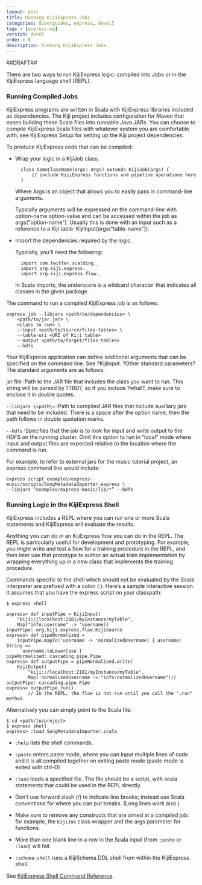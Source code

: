 ```yaml
---
layout: post
title: Running KijiExpress Jobs
categories: [userguides, express, devel]
tags : [express-ug]
version: devel
order : 6
description: Running KijiExpress Jobs.
---
```

##DRAFT##

There are two ways to run KijiExpress logic: compiled into Jobs or in the
KijiExpress language shell (REPL).

### Running Compiled Jobs

KijiExpress programs are written in Scala with KijiExpress libraries included
as dependencies. The Kiji project includes configuration for Maven that eases
building these Scala files into runnable Java JARs. You can choose to compile
KijiExpress Scala files with whatever system you are comfortable with; see
KijiExpress Setup for setting up the Kiji project dependencies.

To produce KijiExpress code that can be compiled:

* Wrap your logic in a KijiJob class.

        class SomeClassName(args: Args) extends KijiJob(args) {
            // include KijiExpress functions and pipeline operations here
        }

    Where Args is an object that allows you to easily pass in command-line arguments.

    Typically arguments will be expressed on the command-line with
option-name option-value and can be accessed within the job as
args("option-name"). Usually this is done with an input such as a reference to
a Kiji table: KijiInput(args("table-name")).

* Import the dependencies required by the logic.

    Typically, you’ll need the following:

        import com.twitter.scalding._
        import org.kiji.express._
        import org.kiji.express.flow._

    In Scala imports, the underscore is a wildcard character that indicates all
classes in the given package.

The command to run a compiled KijiExpress job is as follows:

    express job --libjars <path/to/dependencies> \
        <path/to/jar.jar> \
        <class to run> \
        --input <path/to/source/files-tables> \
        --table-uri <URI of Kiji table>
        --output <path/to/target/files-tables>
        --hdfs

Your KijiExpress application can define additional arguments that can be specified on the
command line. See ?KijiInput. ?Other standard parameters? The standard arguments
are as follows:

jar file
:Path to the JAR file that includes the class you want to run. This string will be parsed
by ?TBD?, so if you include ?what?, make sure to enclose it in double quotes.

`--libjars \<path\>`
:Path to compiled JAR files that include auxiliary jars that need to be included. There
is a space after the option name, then the path follows in double quotation marks.

`--hdfs`
:Specifies that the job is to look for input and write output to the HDFS on the running
cluster. Omit this option to run in “local” mode where input and output files are expected
relative to the location where the command is run.

For example, to refer to external jars for the music tutorial project, an express command
line would include:

    express script examples/express-music/scripts/SongMetadataImporter.express \
    --libjars “examples/express-music/lib/*” --hdfs

### Running Logic in the KijiExpress Shell

KijiExpress includes a REPL where you can run one or more Scala statements and
KijiExpress will evaluate the results.

Anything you can do in an KijiExpress flow you can do in the REPL. The REPL is particularly useful
for development and prototyping. For example, you might write and test a flow for a training
procedure in the REPL, and then later use that prototype to author an actual train implementation by
wrapping everything up in a new class that implements the training procedure.

Commands specific to the shell which should not be evaluated by the Scala interpreter are prefixed
with a colon (:). Here’s a sample interactive session.  It assumes that you have the express script
on your classpath:

    $ express shell

    express> def inputPipe = KijiInput(
        "kiji://localhost:2181/myInstance/myTable",
        Map("info:username" -> 'username))
    inputPipe: org.kiji.express.flow.KijiSource
    express> def pipeNormalized =
        inputPipe.mapTo('username -> 'normalizedUsername) { username: String =>
          username.toLowerCase }
    pipeNormalized: cascading.pipe.Pipe
    express> def outputPipe = pipeNormalized.write(
        KijiOutput(
            "kiji://localhost:2181/myInstance/myTable",
            Map('normalizedUsername -> "info:normalizedUsername")))
    outputPipe: cascading.pipe.Pipe
    express> outputPipe.run()
            // In the REPL, the flow is not run until you call the ".run" method.

Alternatively you can simply point to the Scala file:

    $ cd <path/to/project>
    $ express shell
    express> :load SongMetadataImporter.scala


* `:help` lists the shell commands.

* `:paste` enters paste mode, where you can input multiple lines of code and it
  is all compiled together on exiting paste mode (paste mode is exited with
ctrl-D)

* `:load` loads a specified file.  The file should be a script, with scala statements that could be
  used in the REPL directly.

* Don’t use forward slash (/) to indicate line breaks; instead use Scala conventions for
where you can put breaks. (Long lines work also.)

* Make sure to remove any constructs that are aimed at a compiled job: for example, the
`KijiJob` class wrapper and the args parameter for functions.

* More than one blank line in a row in the Scala input (from `:paste` or `:load`) will fail.

* `:schema-shell` runs a KijiSchema DDL shell from within the KijiExpress shell.

See [KijiExpress Shell Command Reference](../shell-commands).
